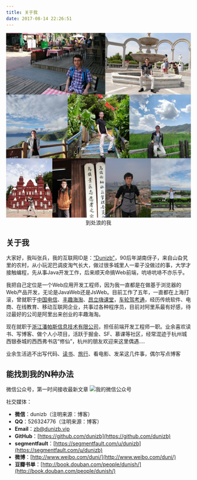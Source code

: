 ```yaml
---
title: 关于我
date: 2017-08-14 22:26:51
---
```

<div aligin="center"><img src="https://raw.githubusercontent.com/dunizb/cloudimg/master/blog/myphots.jpg" /></div>
<div style="text-align:center">到处浪的我</div>

## 关于我
大家好，我叫张兵，我的互联网ID是：[“Dunizb”](https://www.baidu.com/s?wd=Dunizb)，90后年湖南伢子，来自山旮旯里的农村，从小玩泥巴调皮淘气长大，做过很多城里人一辈子没做过的事，大学才接触编程，先从事Java开发工作，后来顺天命搞Web前端，吭哧吭哧不亦乐乎。

我把自己定位是一个Web应用开发工程师，因为我一直都是在做基于浏览器的Web产品开发，无论是JavaWeb还是JsWeb。目前工作了五年，一直都在上海打滚，曾就职于[中国电信](http://www.ideal.sh.cn/)、[丰趣海淘](http://www.fengqu.com/)、[昂立嗨课堂](http://www.onlyhi.cn/)，[车轮驾考通](https://www.chelun.com/kjzapp.html)，经历传统软件、电商、在线教育、移动互联网企业，共事过各种程序员，目前对阿里系最有好感，待过最好的公司是阿里出来创业的丰趣海淘。

现在就职于[浙江潘帕斯信息技术有限公司](https://www.ipampas.com/)，担任前端开发工程师一职。业余喜欢读书、写博客、做个人小项目，活跃于掘金、SF、慕课等社区，经常混迹于杭州城西银泰城的西西弗书店“修仙”，杭州的朋友欢迎来这里偶遇....

业余生活逃不出写代码、[读书](http://book.douban.com/people/dunish/)、[旅行](http://dunizb.github.io/footprint/)、看电影、发呆这几件事，偶尔写点博客

## 能找到我的N种办法

微信公众号，第一时间接收最新文章
![我的微信公众号](https://i.loli.net/2019/11/06/SdgA4QFiTzMeHyI.jpg)

社交媒体：
- **微信**：dunizb（注明来源：博客）
- **QQ**：526324776（注明来源：博客）
- **Email**：[zb@dunizb.vip](mailto:zb@dunizb.vip)
- **GitHub**：[https://github.com/dunizb](https://github.com/dunizb)
- **segmentfault**：[https://segmentfault.com/u/dunizb](https://segmentfault.com/u/dunizb)
- **微博**：[http://www.weibo.com/duni/](http://www.weibo.com/duni/)
- **豆瓣书单**：[http://book.douban.com/people/dunish/](http://book.douban.com/people/dunish/)